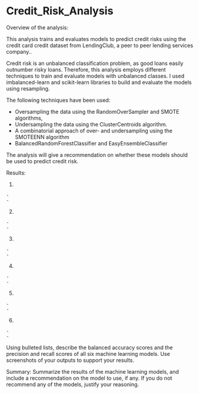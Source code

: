 # Credit_Risk_Analysis

Overview of the analysis: 

This analysis trains and evaluates models to predict credit risks using the credit card credit dataset from LendingClub, a peer to peer lending services company..

Credit risk is an unbalanced classification problem, as good loans easily outnumber risky loans. Therefore, this analysis employs different techniques to train and evaluate models with unbalanced classes. I used imbalanced-learn and scikit-learn libraries to build and evaluate the models using resampling.

The following techniques have been used:
 - Oversampling the data using the RandomOverSampler and SMOTE algorithms, 
 - Undersampling the data using the ClusterCentroids algorithm. 
 - A combinatorial approach of over- and undersampling using the SMOTEENN algorithm
 - BalancedRandomForestClassifier and EasyEnsembleClassifier

The analysis will give a recommendation on whether these models should be used to predict credit risk.

Results: 

  1. 
    -
    -
  2.
    -
    -
  3.
    -
    -
  4.
    -
    -
  5.
    -
    -
  6.
    -
    -

Using bulleted lists, describe the balanced accuracy scores and the precision and recall scores of all six machine learning models. Use screenshots of your outputs to support your results.

Summary: Summarize the results of the machine learning models, and include a recommendation on the model to use, if any. If you do not recommend any of the models, justify your reasoning.
